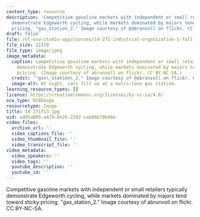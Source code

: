 ```yaml
---
content_type: resource
description: 'Competitive gasoline markets with independent or small retailers typically
  demonstrate Edgeworth cycling, while markets dominated by majors tend toward sticky
  pricing. "gas_station_2." Image courtesy of @abrunvoll on flickr. CC BY-NC-SA. '
draft: false
file: /ol-ocw-studio-app/courses/14-271-industrial-organization-i-fall-2013/ad85a095e4708e262282cab0bb79b46e_14-271f13.jpg
file_size: 21310
file_type: image/jpeg
image_metadata:
  caption: Competitive gasoline markets with independent or small retailers typically
    demonstrate Edgeworth cycling, while markets dominated by majors tend toward sticky
    pricing. (Image courtesy of abrunvoll on flickr. CC BY-NC-SA.)
  credit: '"gas\_station\_2." Image courtesy of @abrunvoll on flickr. CC BY-NC-SA.'
  image-alt: At night, cars fill up at a multi-lane gas station.
learning_resource_types: []
license: https://creativecommons.org/licenses/by-nc-sa/4.0/
ocw_type: OCWImage
resourcetype: Image
title: 14-271f13.jpg
uid: ad85a095-e470-8e26-2282-cab0bb79b46e
video_files:
  archive_url: ''
  video_captions_file: ''
  video_thumbnail_file: ''
  video_transcript_file: ''
video_metadata:
  video_speakers: ''
  video_tags: ''
  youtube_description: ''
  youtube_id: ''
---
```

Competitive gasoline markets with independent or small retailers typically demonstrate Edgeworth cycling, while markets dominated by majors tend toward sticky pricing. "gas\_station\_2." Image courtesy of abrunvoll on flickr. CC BY-NC-SA.